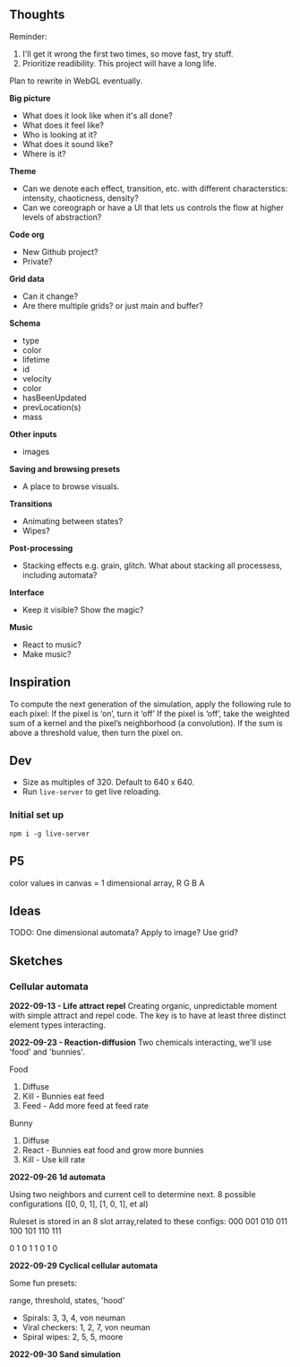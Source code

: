 ## Thoughts

Reminder:
1. I'll get it wrong the first two times, so move fast, try stuff.
2. Prioritize readibility. This project will have a long life.

Plan to rewrite in WebGL eventually.

**Big picture**
- What does it look like when it's all done?
- What does it feel like?
- Who is looking at it?
- What does it sound like?
- Where is it?

**Theme**
- Can we denote each effect, transition, etc. with different characterstics: intensity, chaoticness, density?
- Can we coreograph or have a UI that lets us controls the flow at higher levels of abstraction?

**Code org**
- New Github project?
- Private?

**Grid data**
- Can it change?
- Are there multiple grids? or just main and buffer?

**Schema**
- type
- color
- lifetime
- id
- velocity
- color
- hasBeenUpdated
- prevLocation(s)
- mass

**Other inputs**
- images

**Saving and browsing presets**
- A place to browse visuals.

**Transitions**
- Animating between states?
- Wipes?

**Post-processing**
- Stacking effects e.g. grain, glitch. What about stacking all processess, including automata?

**Interface**
- Keep it visible? Show the magic?

**Music**
- React to music?
- Make music?


## Inspiration
To compute the next generation of the simulation, apply the following rule to each pixel:
If the pixel is ‘on’, turn it ‘off’
If the pixel is ‘off’, take the weighted sum of a kernel and the pixel’s neighborhood (a convolution). If the sum is above a threshold value, then turn the pixel on.


## Dev

-   Size as multiples of 320. Default to 640 x 640.
-   Run `live-server` to get live reloading.

### Initial set up

`npm i -g live-server`


## P5

color values in canvas = 1 dimensional array, R G B A

## Ideas


TODO: One dimensional automata? Apply to image? Use grid?


## Sketches


### Cellular automata

**2022-09-13 - Life attract repel**
Creating organic, unpredictable moment with simple attract and repel code. The key is to have at least three distinct element types interacting.

**2022-09-23 - Reaction-diffusion**
Two chemicals interacting, we'll use 'food' and 'bunnies'.

Food 
1. Diffuse
2. Kill - Bunnies eat feed
3. Feed - Add more feed at feed rate

Bunny
1. Diffuse
2. React - Bunnies eat food and grow more bunnies
3. Kill - Use kill rate


**2022-09-26 1d automata**

Using two neighbors and current cell to determine next. 8 possible configurations ([0, 0, 1], [1, 0, 1], et al)

Ruleset is stored in an 8 slot array,related to these configs:
000 001 010 011 100 101 110 111

0 1 0 1 1 0 1 0

**2022-09-29 Cyclical cellular automata**

Some fun presets:

range, threshold, states, 'hood'
- Spirals: 3, 3, 4, von neuman 
- Viral checkers: 1, 2, 7, von neuman
- Spiral wipes: 2, 5, 5, moore


**2022-09-30 Sand simulation**